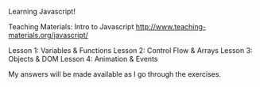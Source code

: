 Learning Javascript!

Teaching Materials: Intro to Javascript
http://www.teaching-materials.org/javascript/


Lesson 1: Variables & Functions
Lesson 2: Control Flow & Arrays
Lesson 3: Objects & DOM
Lesson 4: Animation & Events

My answers will be made available as I go through the exercises.